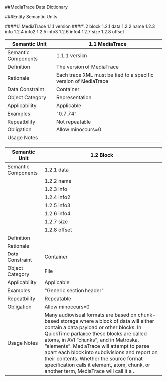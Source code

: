 ##MediaTrace Data Dictionary 

###Entity Semantic Units

####1.1 MediaTrace
	1.1.1 version
####1.2 block
	1.2.1 data
	1.2.2 name
	1.2.3 info
	1.2.4 info2
	1.2.5 info3
	1.2.6 info4
	1.2.7 size
	1.2.8 offset
			
Semantic Unit      | 1.1 MediaTrace
-------------------|----------------------------------------------------
Semantic Components| 1.1.1 version
Definition         | The version of MediaTrace
Rationale          | Each trace XML must be tied to a specific version of MediaTrace
Data Constraint    | Container
Object Category	   | Representation
Applicability      | Applicable
Examples           | "0.7.74"
Repeatbility       | Not repeatable
Obligation         | Allow minoccurs=0
Usage Notes		   | 

Semantic Unit      | 1.2 Block
-------------------|----------------------------------------------------
Semantic Components| 1.2.1 data
				   | 1.2.2 name
				   | 1.2.3 info
				   | 1.2.4 info2
			       | 1.2.5 info3
				   | 1.2.6 info4
			       | 1.2.7 size
				   | 1.2.8 offset
Definition         | 
Rationale          | 
Data Constraint    | Container
Object Category	   | File
Applicability      | Applicable
Examples           | "Generic section header"
Repeatbility       | Repeatable
Obligation         | Allow minoccurs=0
Usage Notes		   | Many audiovisual formats are based on chunk-based storage where a block of data will either contain a data payload or other blocks. In QuickTime parlance these blocks are called atoms, in AVI “chunks”, and in Matroska, “elements”. MediaTrace will attempt to parse apart each block into subdivisions and report on their contents. Whether the source format specification calls it element, atom, chunk, or another term, MediaTrace will call it a <block>. 




			